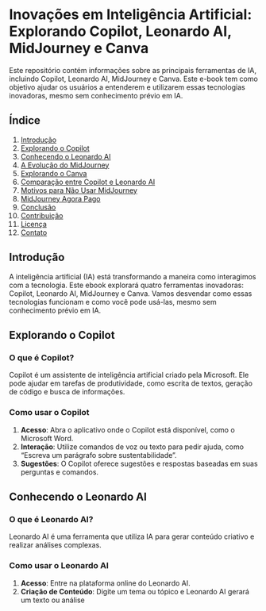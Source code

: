 
# Inovações em Inteligência Artificial: Explorando Copilot, Leonardo AI, MidJourney e Canva

Este repositório contém informações sobre as principais ferramentas de IA, incluindo Copilot, Leonardo AI, MidJourney e Canva. Este e-book tem como objetivo ajudar os usuários a entenderem e utilizarem essas tecnologias inovadoras, mesmo sem conhecimento prévio em IA.

## Índice
1. [Introdução](#introdução)
2. [Explorando o Copilot](#explorando-o-copilot)
3. [Conhecendo o Leonardo AI](#conhecendo-o-leonardo-ai)
4. [A Evolução do MidJourney](#a-evolução-do-midjourney)
5. [Explorando o Canva](#explorando-o-canva)
6. [Comparação entre Copilot e Leonardo AI](#comparação-entre-copilot-e-leonardo-ai)
7. [Motivos para Não Usar MidJourney](#motivos-para-não-usar-midjourney)
8. [MidJourney Agora Pago](#midjourney-agora-pago)
9. [Conclusão](#conclusão)
10. [Contribuição](#contribuição)
11. [Licença](#licença)
12. [Contato](#contato)

## Introdução
A inteligência artificial (IA) está transformando a maneira como interagimos com a tecnologia. Este ebook explorará quatro ferramentas inovadoras: Copilot, Leonardo AI, MidJourney e Canva. Vamos desvendar como essas tecnologias funcionam e como você pode usá-las, mesmo sem conhecimento prévio em IA.

## Explorando o Copilot
### O que é Copilot?
Copilot é um assistente de inteligência artificial criado pela Microsoft. Ele pode ajudar em tarefas de produtividade, como escrita de textos, geração de código e busca de informações.

### Como usar o Copilot
1. **Acesso**: Abra o aplicativo onde o Copilot está disponível, como o Microsoft Word.
2. **Interação**: Utilize comandos de voz ou texto para pedir ajuda, como “Escreva um parágrafo sobre sustentabilidade”.
3. **Sugestões**: O Copilot oferece sugestões e respostas baseadas em suas perguntas e comandos.

## Conhecendo o Leonardo AI
### O que é Leonardo AI?
Leonardo AI é uma ferramenta que utiliza IA para gerar conteúdo criativo e realizar análises complexas.

### Como usar o Leonardo AI
1. **Acesso**: Entre na plataforma online do Leonardo AI.
2. **Criação de Conteúdo**: Digite um tema ou tópico e Leonardo AI gerará um texto ou análise